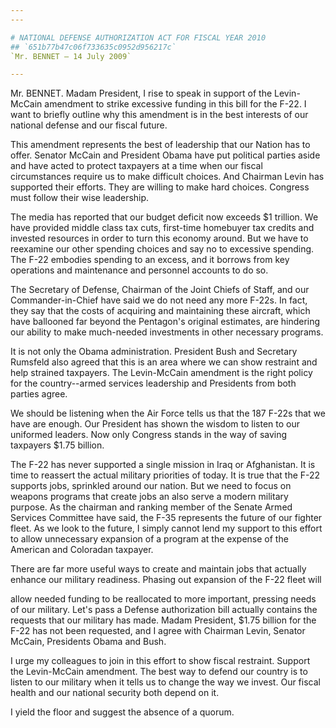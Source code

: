 ```yaml
---
---

# NATIONAL DEFENSE AUTHORIZATION ACT FOR FISCAL YEAR 2010
## `651b77b47c06f733635c0952d956217c`
`Mr. BENNET — 14 July 2009`

---
```



Mr. BENNET. Madam President, I rise to speak in support of the Levin-
McCain amendment to strike excessive funding in this bill for the F-22. 
I want to briefly outline why this amendment is in the best interests 
of our national defense and our fiscal future.

This amendment represents the best of leadership that our Nation has 
to offer. Senator McCain and President Obama have put political parties 
aside and have acted to protect taxpayers at a time when our fiscal 
circumstances require us to make difficult choices. And Chairman Levin 
has supported their efforts. They are willing to make hard choices. 
Congress must follow their wise leadership.

The media has reported that our budget deficit now exceeds $1 
trillion. We have provided middle class tax cuts, first-time homebuyer 
tax credits and invested resources in order to turn this economy 
around. But we have to reexamine our other spending choices and say no 
to excessive spending. The F-22 embodies spending to an excess, and it 
borrows from key operations and maintenance and personnel accounts to 
do so.

The Secretary of Defense, Chairman of the Joint Chiefs of Staff, and 
our Commander-in-Chief have said we do not need any more F-22s. In 
fact, they say that the costs of acquiring and maintaining these 
aircraft, which have ballooned far beyond the Pentagon's original 
estimates, are hindering our ability to make much-needed investments in 
other necessary programs.

It is not only the Obama administration. President Bush and Secretary 
Rumsfeld also agreed that this is an area where we can show restraint 
and help strained taxpayers. The Levin-McCain amendment is the right 
policy for the country--armed services leadership and Presidents from 
both parties agree.

We should be listening when the Air Force tells us that the 187 F-22s 
that we have are enough. Our President has shown the wisdom to listen 
to our uniformed leaders. Now only Congress stands in the way of saving 
taxpayers $1.75 billion.

The F-22 has never supported a single mission in Iraq or Afghanistan. 
It is time to reassert the actual military priorities of today. It is 
true that the F-22 supports jobs, sprinkled around our nation. But we 
need to focus on weapons programs that create jobs an also serve a 
modern military purpose. As the chairman and ranking member of the 
Senate Armed Services Committee have said, the F-35 represents the 
future of our fighter fleet. As we look to the future, I simply cannot 
lend my support to this effort to allow unnecessary expansion of a 
program at the expense of the American and Coloradan taxpayer.

There are far more useful ways to create and maintain jobs that 
actually enhance our military readiness. Phasing out expansion of the 
F-22 fleet will


allow needed funding to be reallocated to more important, pressing 
needs of our military. Let's pass a Defense authorization bill actually 
contains the requests that our military has made. Madam President, 
$1.75 billion for the F-22 has not been requested, and I agree with 
Chairman Levin, Senator McCain, Presidents Obama and Bush.

I urge my colleagues to join in this effort to show fiscal restraint. 
Support the Levin-McCain amendment. The best way to defend our country 
is to listen to our military when it tells us to change the way we 
invest. Our fiscal health and our national security both depend on it.

I yield the floor and suggest the absence of a quorum.